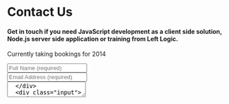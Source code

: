 # Contact Us

#### Get in touch if you need JavaScript development as a client side solution, Node.js server side application or training from Left Logic.

Currently taking bookings for 2014

<form action="/contact" method="post">
  <div class="input input_text">
    <input type="text" name="full_name" placeholder="Full Name (required)" required />
  </div>
  <div class="input input_text">
    <input type="email" name="email_address" placeholder="Email Address (required)" required />
  </div>
  <div class="input input_text">
    <textarea name="message" placeholder="Message (required)" required />
  </div>
  <div class="input">
    <input class="button" type="submit" value="Send Message" />
  </div>
</form>